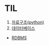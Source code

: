 # TIL
1. [자료구조(python)](https://github.com/Parkhanyoung/TIL/tree/main/data_structure_python)
2. [데이터베이스](https://github.com/Parkhanyoung/TIL/tree/main/database)
  * [RDBMS](https://github.com/Parkhanyoung/TIL/tree/main/database/RDBMS)
